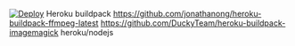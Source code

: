 [![Deploy](https://www.herokucdn.com/deploy/button.svg)](https://heroku.com/deploy?template=https://github.com/DAMARJATI88/R-Txzy-V2)
Heroku buildpack
https://github.com/jonathanong/heroku-buildpack-ffmpeg-latest
https://github.com/DuckyTeam/heroku-buildpack-imagemagick
heroku/nodejs
